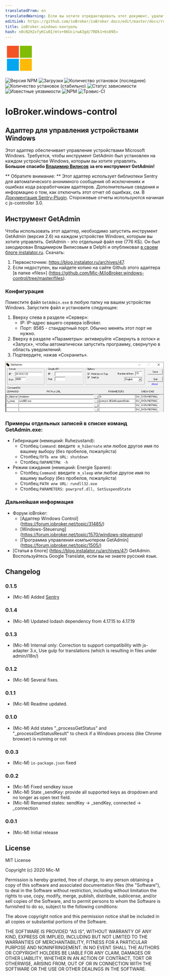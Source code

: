```yaml
---
translatedFrom: en
translatedWarning: Если вы хотите отредактировать этот документ, удалите поле «translationFrom», в противном случае этот документ будет снова автоматически переведен
editLink: https://github.com/ioBroker/ioBroker.docs/edit/master/docs/ru/adapterref/iobroker.windows-control/README.md
title: ioBroker.windows-контроль
hash: n0cN2H2xfyKCu0I/mtx+6KUcirwA3gd/7RDk1+6s09E=
---
```

![логотип](../../../en/adapterref/iobroker.windows-control/admin/windows-control_90.png)

![Версия NPM](http://img.shields.io/npm/v/iobroker.windows-control.svg)
![Загрузки](https://img.shields.io/npm/dm/iobroker.windows-control.svg)
![Количество установок (последнее)](http://iobroker.live/badges/windows-control-installed.svg)
![Количество установок (стабильно)](http://iobroker.live/badges/windows-control-stable.svg)
![Статус зависимости](https://img.shields.io/david/Mic-M/iobroker.windows-control.svg)
![Известные уязвимости](https://snyk.io/test/github/Mic-M/ioBroker.windows-control/badge.svg)
![NPM](https://nodei.co/npm/iobroker.windows-control.png?downloads=true)
![Трэвис-CI](http://img.shields.io/travis/Mic-M/ioBroker.windows-control/master.svg)

# IoBroker.windows-control
## Адаптер для управления устройствами Windows
Этот адаптер обеспечивает управление устройствами Microsoft Windows. Требуется, чтобы инструмент GetAdmin был установлен на каждом устройстве Windows, которым вы хотите управлять. <br> <strong>Большое спасибо [Владимир Вилисов](https://blog.instalator.ru) за его инструмент GetAdmin!</strong>

** Обратите внимание: ** Этот адаптер использует библиотеки Sentry для автоматического анонимного сообщения об исключениях и ошибках кода разработчикам адаптеров. Дополнительные сведения и информацию о том, как отключить этот отчет об ошибках, см. В [Документация Sentry-Plugin](https://github.com/ioBroker/plugin-sentry#plugin-sentry). Сторожевые отчеты используются начиная с js-controller 3.0.

## Инструмент GetAdmin
Чтобы использовать этот адаптер, необходимо запустить инструмент GetAdmin (версия 2.6) на каждом устройстве Windows, которым вы хотите управлять.
GetAdmin - это отдельный файл exe (776 КБ). Он был закодирован Владимиром Вилисовым в Delphi и опубликовал [в своем блоге instalator.ru](https://blog.instalator.ru/archives/47).
Скачать:

 1. Первоисточник: https://blog.instalator.ru/archives/47.
 2. Если недоступен, вы найдете копию на сайте Github этого адаптера [в папке «files»] (https://github.com/Mic-M/ioBroker.windows-control/tree/master/files).

### Конфигурация
Поместите файл `GetAdmin.exe` в любую папку на вашем устройстве Windows. Запустите файл и установите следующее:

1. Вверху слева в разделе «Сервер»:
    * IP: IP-адрес вашего сервера ioBroker.
    * Порт: 8585 - стандартный порт. Обычно менять этот порт не нужно.
2. Вверху в разделе «Параметры»: активируйте «Свернуть в лоток» и «Запуск», чтобы автоматически запустить программу, свернутую в область уведомлений.
3. Подтвердите, нажав «Сохранить».

![Настройки GetAdmin](../../../en/adapterref/iobroker.windows-control/img/getadmin-settings.png)

### Примеры отдельных записей в списке команд GetAdmin.exe:
* Гибернация (немецкий: Ruhezustand):
    * Столбец `Command`: введите` m_hibernate` или любое другое имя по вашему выбору (без пробелов, пожалуйста)
    * Столбец `ПУТЬ или URL`:` shutdown`
    * Столбец `ПАРАМЕТРЫ`:` -h`
* Режим ожидания (немецкий: Energie Sparen):
    * Столбец `Command`: введите` m_sleep` или любое другое имя по вашему выбору (без пробелов, пожалуйста)
    * Столбец `PATH или URL`:` rundll32.exe`
    * Столбец `PARAMETERS`:` powrprof.dll, SetSuspendState`

### Дальнейшая информация
* Форум ioBroker:
    * [Адаптер Windows Control] (https://forum.iobroker.net/topic/31485/)
    * [Windows-Steuerung] (https://forum.iobroker.net/topic/1570/windows-steuerung)
    * [Программа управления компьютером GetAdmin] (https://forum.iobroker.net/topic/1505/)
* [Статья в блоге] (https://blog.instalator.ru/archives/47) GetAdmin. Воспользуйтесь Google Translate, если вы не знаете русский язык.

## Changelog

### 0.1.5
* (Mic-M) Added [Sentry](https://github.com/ioBroker/plugin-sentry)

### 0.1.4
* (Mic-M) Updated lodash dependency from 4.17.15 to 4.17.19

### 0.1.3
* (Mic-M) Internal only: Correction to support compatibility with js-adapter 3.x, Use gulp for translations (which is resulting in files under admin/i18n/)

### 0.1.2
* (Mic-M) Several fixes.

### 0.1.1
* (Mic-M) Readme updated.

### 0.1.0
* (Mic-M) Add states "_processGetStatus" and "_processGetStatusResult" to check if a Windows process (like Chrome browser) is running or not

### 0.0.3
* (Mic-M) `io-package.json` fixed

### 0.0.2
* (Mic-M) Fixed sendkey issue
* (Mic-M) State _sendKey: provide all supported keys as dropdown and no longer as open text field.
* (Mic-M) Renamed states: sendKey -> _sendKey, connected -> _connection

### 0.0.1
* (Mic-M) Initial release

## License
MIT License

Copyright (c) 2020 Mic-M

Permission is hereby granted, free of charge, to any person obtaining a copy
of this software and associated documentation files (the "Software"), to deal
in the Software without restriction, including without limitation the rights
to use, copy, modify, merge, publish, distribute, sublicense, and/or sell
copies of the Software, and to permit persons to whom the Software is
furnished to do so, subject to the following conditions:

The above copyright notice and this permission notice shall be included in all
copies or substantial portions of the Software.

THE SOFTWARE IS PROVIDED "AS IS", WITHOUT WARRANTY OF ANY KIND, EXPRESS OR
IMPLIED, INCLUDING BUT NOT LIMITED TO THE WARRANTIES OF MERCHANTABILITY,
FITNESS FOR A PARTICULAR PURPOSE AND NONINFRINGEMENT. IN NO EVENT SHALL THE
AUTHORS OR COPYRIGHT HOLDERS BE LIABLE FOR ANY CLAIM, DAMAGES OR OTHER
LIABILITY, WHETHER IN AN ACTION OF CONTRACT, TORT OR OTHERWISE, ARISING FROM,
OUT OF OR IN CONNECTION WITH THE SOFTWARE OR THE USE OR OTHER DEALINGS IN THE
SOFTWARE.